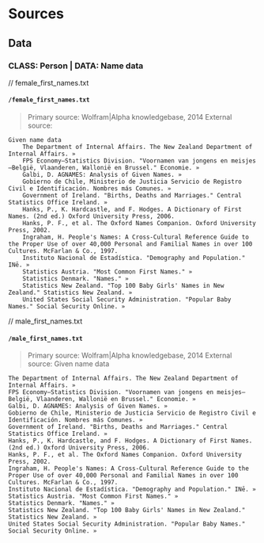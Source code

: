 Sources
========

Data
-----

### CLASS: Person | DATA: Name data

// female_first_names.txt
#### `/female_first_names.txt`

> Primary source: Wolfram|Alpha knowledgebase, 2014
> External source:

    Given name data
        The Department of Internal Affairs. The New Zealand Department of Internal Affairs. »
        FPS Economy—Statistics Division. "Voornamen van jongens en meisjes—België, Vlaanderen, Wallonië en Brussel." Economie. »
        Galbi, D. AGNAMES: Analysis of Given Names. »
        Gobierno de Chile, Ministerio de Justicia Servicio de Registro Civil e Identificación. Nombres más Comunes. »
        Government of Ireland. "Births, Deaths and Marriages." Central Statistics Office Ireland. »
        Hanks, P., K. Hardcastle, and F. Hodges. A Dictionary of First Names. (2nd ed.) Oxford University Press, 2006.
        Hanks, P. F., et al. The Oxford Names Companion. Oxford University Press, 2002.
        Ingraham, H. People's Names: A Cross-Cultural Reference Guide to the Proper Use of over 40,000 Personal and Familial Names in over 100 Cultures. McFarlan & Co., 1997.
        Instituto Nacional de Estadística. "Demography and Population." INē. »
        Statistics Austria. "Most Common First Names." »
        Statistics Denmark. "Names." »
        Statistics New Zealand. "Top 100 Baby Girls' Names in New Zealand." Statistics New Zealand. »
        United States Social Security Administration. "Popular Baby Names." Social Security Online. »
>

// male_first_names.txt
#### `/male_first_names.txt`

> Primary source: Wolfram|Alpha knowledgebase, 2014
> External source:
Given name data

    The Department of Internal Affairs. The New Zealand Department of Internal Affairs. »
    FPS Economy—Statistics Division. "Voornamen van jongens en meisjes—België, Vlaanderen, Wallonië en Brussel." Economie. »
    Galbi, D. AGNAMES: Analysis of Given Names. »
    Gobierno de Chile, Ministerio de Justicia Servicio de Registro Civil e Identificación. Nombres más Comunes. »
    Government of Ireland. "Births, Deaths and Marriages." Central Statistics Office Ireland. »
    Hanks, P., K. Hardcastle, and F. Hodges. A Dictionary of First Names. (2nd ed.) Oxford University Press, 2006.
    Hanks, P. F., et al. The Oxford Names Companion. Oxford University Press, 2002.
    Ingraham, H. People's Names: A Cross-Cultural Reference Guide to the Proper Use of over 40,000 Personal and Familial Names in over 100 Cultures. McFarlan & Co., 1997.
    Instituto Nacional de Estadística. "Demography and Population." INē. »
    Statistics Austria. "Most Common First Names." »
    Statistics Denmark. "Names." »
    Statistics New Zealand. "Top 100 Baby Girls' Names in New Zealand." Statistics New Zealand. »
    United States Social Security Administration. "Popular Baby Names." Social Security Online. »

>


